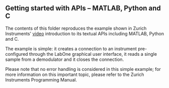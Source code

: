 ## Getting started with APIs – MATLAB, Python and C

The contents of this folder reproduces the example shown in Zurich Instruments' [video](https://www.youtube.com/watch?v=CgzhHWy8mOw&feature=youtu.be) introduction to its textual APIs including MATLAB, Python and C.
 
The example is simple: it creates a connection to an instrument pre-configured through the LabOne graphical user interface, it reads a single sample from a demodulator and it closes the connection.

Please note that no error handling is considered in this simple example; for more information on this important topic, please refer to the Zurich Instruments Programming Manual.
